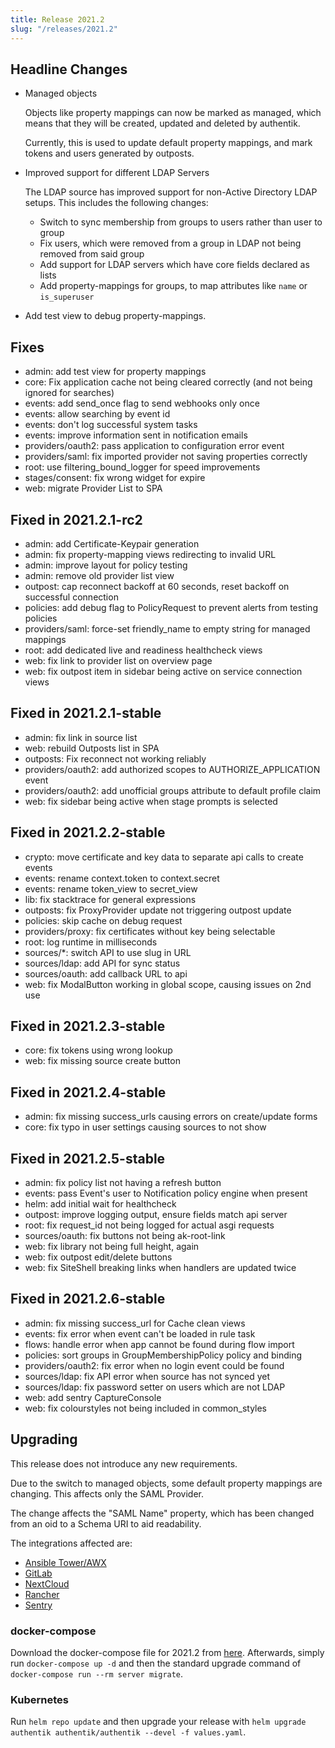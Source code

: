 ```yaml
---
title: Release 2021.2
slug: "/releases/2021.2"
---
```


## Headline Changes

-   Managed objects

    Objects like property mappings can now be marked as managed, which means that they will be created, updated and deleted by authentik.

    Currently, this is used to update default property mappings, and mark tokens and users generated by outposts.

-   Improved support for different LDAP Servers

    The LDAP source has improved support for non-Active Directory LDAP setups. This includes the following changes:

    -   Switch to sync membership from groups to users rather than user to group
    -   Fix users, which were removed from a group in LDAP not being removed from said group
    -   Add support for LDAP servers which have core fields declared as lists
    -   Add property-mappings for groups, to map attributes like `name` or `is_superuser`

-   Add test view to debug property-mappings.

## Fixes

-   admin: add test view for property mappings
-   core: Fix application cache not being cleared correctly (and not being ignored for searches)
-   events: add send_once flag to send webhooks only once
-   events: allow searching by event id
-   events: don't log successful system tasks
-   events: improve information sent in notification emails
-   providers/oauth2: pass application to configuration error event
-   providers/saml: fix imported provider not saving properties correctly
-   root: use filtering_bound_logger for speed improvements
-   stages/consent: fix wrong widget for expire
-   web: migrate Provider List to SPA

## Fixed in 2021.2.1-rc2

-   admin: add Certificate-Keypair generation
-   admin: fix property-mapping views redirecting to invalid URL
-   admin: improve layout for policy testing
-   admin: remove old provider list view
-   outpost: cap reconnect backoff at 60 seconds, reset backoff on successful connection
-   policies: add debug flag to PolicyRequest to prevent alerts from testing policies
-   providers/saml: force-set friendly_name to empty string for managed mappings
-   root: add dedicated live and readiness healthcheck views
-   web: fix link to provider list on overview page
-   web: fix outpost item in sidebar being active on service connection views

## Fixed in 2021.2.1-stable

-   admin: fix link in source list
-   web: rebuild Outposts list in SPA
-   outposts: Fix reconnect not working reliably
-   providers/oauth2: add authorized scopes to AUTHORIZE_APPLICATION event
-   providers/oauth2: add unofficial groups attribute to default profile claim
-   web: fix sidebar being active when stage prompts is selected

## Fixed in 2021.2.2-stable

-   crypto: move certificate and key data to separate api calls to create events
-   events: rename context.token to context.secret
-   events: rename token_view to secret_view
-   lib: fix stacktrace for general expressions
-   outposts: fix ProxyProvider update not triggering outpost update
-   policies: skip cache on debug request
-   providers/proxy: fix certificates without key being selectable
-   root: log runtime in milliseconds
-   sources/\*: switch API to use slug in URL
-   sources/ldap: add API for sync status
-   sources/oauth: add callback URL to api
-   web: fix ModalButton working in global scope, causing issues on 2nd use

## Fixed in 2021.2.3-stable

-   core: fix tokens using wrong lookup
-   web: fix missing source create button

## Fixed in 2021.2.4-stable

-   admin: fix missing success_urls causing errors on create/update forms
-   core: fix typo in user settings causing sources to not show

## Fixed in 2021.2.5-stable

-   admin: fix policy list not having a refresh button
-   events: pass Event's user to Notification policy engine when present
-   helm: add initial wait for healthcheck
-   outpost: improve logging output, ensure fields match api server
-   root: fix request_id not being logged for actual asgi requests
-   sources/oauth: fix buttons not being ak-root-link
-   web: fix library not being full height, again
-   web: fix outpost edit/delete buttons
-   web: fix SiteShell breaking links when handlers are updated twice

## Fixed in 2021.2.6-stable

-   admin: fix missing success_url for Cache clean views
-   events: fix error when event can't be loaded in rule task
-   flows: handle error when app cannot be found during flow import
-   policies: sort groups in GroupMembershipPolicy policy and binding
-   providers/oauth2: fix error when no login event could be found
-   sources/ldap: fix API error when source has not synced yet
-   sources/ldap: fix password setter on users which are not LDAP
-   web: add sentry CaptureConsole
-   web: fix colourstyles not being included in common_styles

## Upgrading

This release does not introduce any new requirements.

Due to the switch to managed objects, some default property mappings are changing. This affects only the SAML Provider.

The change affects the "SAML Name" property, which has been changed from an oid to a Schema URI to aid readability.

The integrations affected are:

-   [Ansible Tower/AWX](/integrations/services/awx-tower/)
-   [GitLab](/integrations/services/gitlab/)
-   [NextCloud](/integrations/services/nextcloud/)
-   [Rancher](/integrations/services/rancher/)
-   [Sentry](/integrations/services/sentry/)

### docker-compose

Download the docker-compose file for 2021.2 from [here](https://goauthentik.io/version/2021.2/docker-compose.yml). Afterwards, simply run `docker-compose up -d` and then the standard upgrade command of `docker-compose run --rm server migrate`.

### Kubernetes

Run `helm repo update` and then upgrade your release with `helm upgrade authentik authentik/authentik --devel -f values.yaml`.
